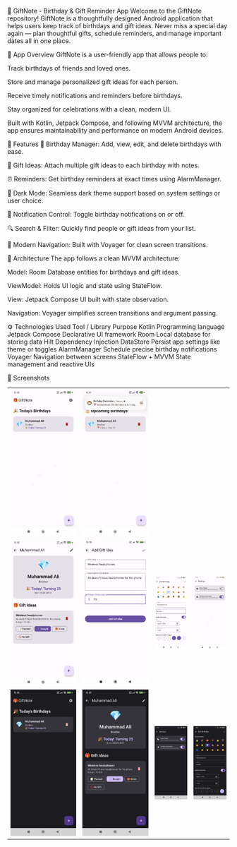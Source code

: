 🎁 GiftNote - Birthday & Gift Reminder App
Welcome to the GiftNote repository! GiftNote is a thoughtfully designed Android application that
helps users keep track of birthdays and gift ideas. Never miss a special day again — plan thoughtful
gifts, schedule reminders, and manage important dates all in one place.

📱 App Overview
GiftNote is a user-friendly app that allows people to:

Track birthdays of friends and loved ones.

Store and manage personalized gift ideas for each person.

Receive timely notifications and reminders before birthdays.

Stay organized for celebrations with a clean, modern UI.

Built with Kotlin, Jetpack Compose, and following MVVM architecture, the app ensures maintainability
and performance on modern Android devices.

🚀 Features
🎂 Birthday Manager: Add, view, edit, and delete birthdays with ease.

🎁 Gift Ideas: Attach multiple gift ideas to each birthday with notes.

⏰ Reminders: Get birthday reminders at exact times using AlarmManager.

🌙 Dark Mode: Seamless dark theme support based on system settings or user choice.

🔕 Notification Control: Toggle birthday notifications on or off.

🔍 Search & Filter: Quickly find people or gift ideas from your list.

🧭 Modern Navigation: Built with Voyager for clean screen transitions.

🧱 Architecture
The app follows a clean MVVM architecture:

Model: Room Database entities for birthdays and gift ideas.

ViewModel: Holds UI logic and state using StateFlow.

View: Jetpack Compose UI built with state observation.

Navigation: Voyager simplifies screen transitions and argument passing.

⚙️ Technologies Used
Tool / Library Purpose
Kotlin Programming language
Jetpack Compose Declarative UI framework
Room Local database for storing data
Hilt Dependency Injection
DataStore Persist app settings like theme or toggles
AlarmManager Schedule precise birthday notifications
Voyager Navigation between screens
StateFlow + MVVM State management and reactive UIs


📸 Screenshots


<table>
<tr> 
<td><img src="images/4.jpg" alt="Screenshot 1" width="400"/></td> 
<td><img src="images/10.jpg" alt="Screenshot 2" width="400"/></td> 
</tr> 
<tr> 
<td> <img src="images/3.jpg" alt="Screenshot 1" width="200"/></td>
<td><img src="images/2.jpg" alt="Screenshot 2" width="200"/></td> 
<td><img src="images/1.jpg" alt="Screenshot 3" width="200"/></td> 
<td><img src="images/5.jpg" alt="Screenshot 4" width="200"/></td>
</tr>
<tr> 
<td><img src="images/7.jpg" alt="Screenshot 5" width="200"/></td> 
<td><img src="images/8.jpg" alt="Screenshot 6" width="200"/></td> 
<td><img src="images/6.jpg" alt="Screenshot 7" width="200"/></td> 
<td><img src="images/9.jpg" alt="Screenshot 8" width="200"/></td> 
</tr> 
</table>